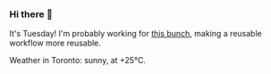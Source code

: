 ### Hi there :wave:

It's Tuesday! I'm probably working for [this bunch](https://github.com/kohofinancial), making a reusable workflow more reusable.

Weather in Toronto: sunny, at +25°C.
